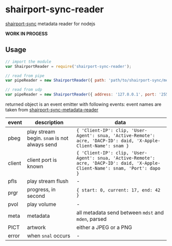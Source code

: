 # shairport-sync-reader
[shairport-sync](https://github.com/mikebrady/shairport-sync) metadata reader for nodejs

**WORK IN PROGESS**

## Usage

```javascript
// import the module
var ShairportReader = require('shairport-sync-reader');

// read from pipe
var pipeReader = new ShairportReader({ path: 'path/to/shairport-sync/metadata/pipe' });

// read from udp
var pipeReader = new ShairportReader({ address: '127.0.0.1', port: '255' });
```

returned object is an event emitter with following events:
event names are taken from [shairport-sync-metadata-reader](https://github.com/mikebrady/shairport-sync-metadata-reader)

event | description | data
----- | ----------- | ----
pbeg | play stream begin. `snam` is not always send | ```{ 'Client-IP': clip, 'User-Agent': snua, 'Active-Remote': acre, 'DACP-ID': daid, 'X-Apple-Client-Name': snam }```
client | client port is known | ```{ 'Client-IP': clip, 'User-Agent': snua, 'Active-Remote': acre, 'DACP-ID': daid, 'X-Apple-Client-Name': snam, 'Port': dapo }```
pfls | play stream flush | -
prgr | progress, in second | ```{ start: 0, current: 17, end: 42 }```
pvol | play volume | -
meta | metadata | all metadata send between `mdst` and `mden`, parsed
PICT | artwork | either a JPEG or a PNG
error | when `snal` occurs | -
